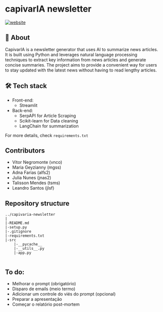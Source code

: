 # capivarIA newsletter

[![website](https://img.shields.io/badge/Check_the_website-0D1117?style=for-the-badge&logo=Streamlit&logoColor=FF4B4B)](https://geraianews.streamlit.app/)

## 🌱 About
CapivarIA is a newsletter generator that uses AI to summarize news articles. It is built using Python and leverages natural language processing techniques to extract key information from news articles and generate concise summaries. The project aims to provide a convenient way for users to stay updated with the latest news without having to read lengthy articles.

<!-- 
## 🔎 How to use

```
git clone https://github.com/vitornegromonte/newsletter
cd newsletter
pip install -r requirements.txt
cd src
streamlit run app.py
```
--> 

## 🛠️ Tech stack

- Front-end: 
    - Streamlit
- Back-end:
    - SerpAPI for Article Scraping
    - Scikit-learn for Data cleaning
    - LangChain for summarization

For more details, check ``requirements.txt``

## Contributors
- Vitor Negromonte (vnco)
- Maria Geyzianny (mgss)
- Adna Farias (alfs2)
- Julia Nunes (jnas2)
- Talisson Mendes (tsms)
- Leandro Santos (jlsf)

## Repository structure

```
../capivaria-newsletter
|
|-README.md
|-setup.py
|-.gitignore
|-requirements.txt
|-src
    |-__pycache__
    |-__utils__.py
    |-app.py
    
```

## To do:
- Melhorar o prompt (obrigatório)
- Disparo de emails (meio termo)
- Adicionar um controle do viés do prompt (opcional)
- Preparar a apresentação
- Começar o relatório post-mortem
